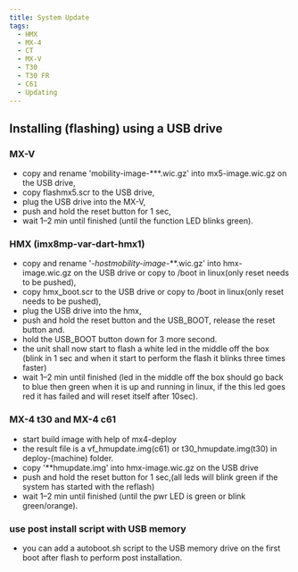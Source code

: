 ```yaml
---
title: System Update
tags:
  - HMX
  - MX-4
  - CT
  - MX-V
  - T30
  - T30 FR
  - C61
  - Updating
---
```

## Installing (flashing) using a USB drive

### MX-V

* copy and rename 'mobility-image-***.wic.gz' into mx5-image.wic.gz on the USB drive,
* copy flashmx5.scr to the USB drive,
* plug the USB drive into the MX-V,
* push and hold the reset button for 1 sec,
* wait 1–2 min until finished (until the function LED blinks green).

### HMX (imx8mp-var-dart-hmx1)

* copy and rename '*-hostmobility-image-***.wic.gz' into hmx-image.wic.gz on the USB drive or copy to /boot in linux(only reset needs to be pushed),
* copy hmx_boot.scr to the USB drive or copy to /boot in linux(only reset needs to be pushed),
* plug the USB drive into the hmx,
* push and hold the reset button and the USB_BOOT, release the reset button and.
* hold the USB_BOOT button down for 3 more second.
* the unit shall now start to flash a white led in the middle off the box (blink in 1 sec and when it start to perform the flash it blinks three times faster)
* wait 1–2 min until finished (led in the middle off the box should go back to blue then green when it is up and running in linux, if the this led goes red it has failed and will reset itself after 10sec).

### MX-4 t30 and MX-4 c61
* start build image with help of mx4-deploy
* the result file is a vf_hmupdate.img(c61) or t30_hmupdate.img(t30) in deploy-(machine) folder.
* copy '**hmupdate.img' into hmx-image.wic.gz on the USB drive
* push and hold the reset button for 1 sec,(all leds will blink green if the system has started with the reflash)
* wait 1–2 min until finished (until the pwr LED is green or blink green/orange).

### use post install script with USB memory
* you can add a autoboot.sh script to the USB memory drive on the first boot after flash to perform post installation.

